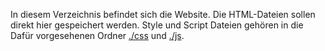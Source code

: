 In diesem Verzeichnis befindet sich die Website. 
Die HTML-Dateien sollen direkt hier gespeichert werden. 
Style und Script Dateien gehören in die Dafür vorgesehenen Ordner [./css](css) und [./js](js).

